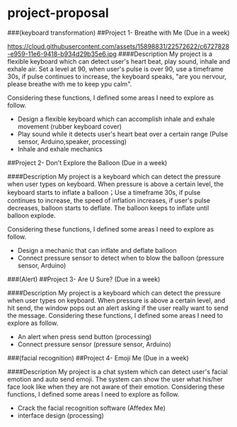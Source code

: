 # project-proposal
###(keyboard transformation)
##Project 1- Breathe with Me
(Due in a week)

https://cloud.githubusercontent.com/assets/15898831/22572622/c6727828-e959-11e6-9418-b934d29b35e6.jpg
####Description
My project is a flexible keyboard which can detect user's heart beat, play sound, inhale and exhale air. 
Set a level at 90, when user's pulse is over 90, use a timeframe 30s, if pulse continues to increase, the keyboard speaks, "are you nervour, please breathe with me to keep ypu calm".


Considering these functions, I defined some areas I need to explore as follow.
* Design a flexible keyboard which can accomplish inhale and exhale movement
(rubber keyboard cover)
* Play sound while it detects user's heart beat over a certain range
(Pulse sensor, Arduino,speaker, processing)
* Inhale and exhale mechanics

##Project 2- Don't Explore the Balloon
(Due in a week)

####Description
My project is a keyboard which can detect the pressure when user types on keyboard. When pressure is above a certain level, the keyboard starts to inflate a balloon；Use a timeframe 30s, if pulse continues to increase, the speed of inflation increases, if user's pulse decreases, balloon starts to deflate. The balloon keeps to inflate until balloon explode. 


Considering these functions, I defined some areas I need to explore as follow.
* Design a mechanic that can inflate and deflate balloon
* Connect pressure sensor to detect when to blow the balloon
(pressure sensor, Arduino)


###(Alert)
##Project 3- Are U Sure?
(Due in a week)

####Description
My project is a keyboard which can detect the pressure when user types on keyboard. When pressure is above a certain level, and hit send, the window pops out an alert asking if the user really want to send the message. Considering these functions, I defined some areas I need to explore as follow.
* An alert when press send button 
(processing)
* Connect pressure sensor
(pressure sensor, Arduino)


###(facial recognition)
##Project 4- Emoji Me
(Due in a week)

####Description
My project is a chat system which can detect user's facial emotion and auto send emoji. The system can show the user what his/her face look like when they are not aware of their emotion. Considering these functions, I defined some areas I need to explore as follow.
* Crack the facial recognition software
(Affedex Me)
* interface design
(processing)
